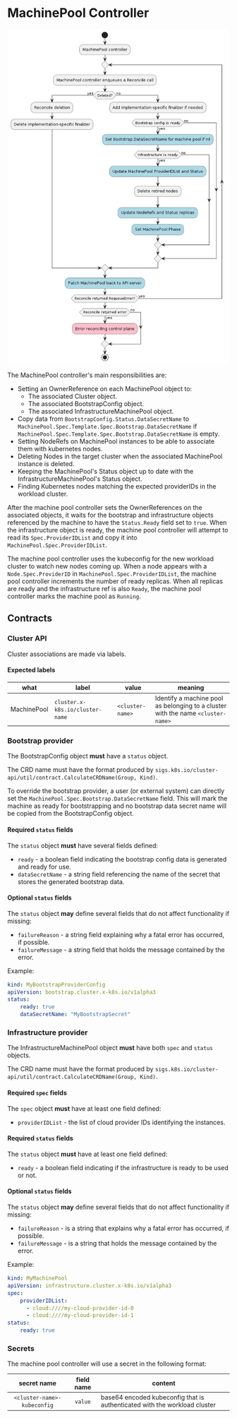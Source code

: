 # MachinePool  Controller

![](../../../images/cluster-admission-machinepool-controller.png)

The MachinePool controller's main responsibilities are:

* Setting an OwnerReference on each MachinePool object to:
    * The associated Cluster object.
    * The associated BootstrapConfig object.
    * The associated InfrastructureMachinePool object.
* Copy data from `BootstrapConfig.Status.DataSecretName` to `MachinePool.Spec.Template.Spec.Bootstrap.DataSecretName` if
`MachinePool.Spec.Template.Spec.Bootstrap.DataSecretName` is empty.
* Setting NodeRefs on MachinePool instances to be able to associate them with kubernetes nodes.
* Deleting Nodes in the target cluster when the associated MachinePool instance is deleted.
* Keeping the MachinePool's Status object up to date with the InfrastructureMachinePool's Status object.
* Finding Kubernetes nodes matching the expected providerIDs in the workload cluster.

After the machine pool controller sets the OwnerReferences on the associated objects, it waits for the bootstrap
and infrastructure objects referenced by the machine to have the `Status.Ready` field set to `true`. When
the infrastructure object is ready, the machine pool controller will attempt to read its `Spec.ProviderIDList` and
copy it into `MachinePool.Spec.ProviderIDList`.

The machine pool controller uses the kubeconfig for the new workload cluster to watch new nodes coming up.
When a node appears with a `Node.Spec.ProviderID` in `MachinePool.Spec.ProviderIDList`, the machine pool controller
increments the number of ready replicas. When all replicas are ready and the infrastructure ref is also
`Ready`, the machine pool controller marks the machine pool as `Running`.

## Contracts

### Cluster API

Cluster associations are made via labels.

#### Expected labels

| what | label | value | meaning |
| --- | --- | --- | --- |
| MachinePool | `cluster.x-k8s.io/cluster-name` | `<cluster-name>` | Identify a machine pool as belonging to a cluster with the name `<cluster-name>`|

### Bootstrap provider

The BootstrapConfig object **must** have a `status` object.

The CRD name must have the format produced by `sigs.k8s.io/cluster-api/util/contract.CalculateCRDName(Group, Kind)`.

To override the bootstrap provider, a user (or external system) can directly set the `MachinePool.Spec.Bootstrap.DataSecretName`
field. This will mark the machine as ready for bootstrapping and no bootstrap data secret name will be copied from the
BootstrapConfig object.

#### Required `status` fields

The `status` object **must** have several fields defined:

* `ready` - a boolean field indicating the bootstrap config data is generated and ready for use.
* `dataSecretName` - a string field referencing the name of the secret that stores the generated bootstrap data.

#### Optional `status` fields

The `status` object **may** define several fields that do not affect functionality if missing:

* `failureReason` - a string field explaining why a fatal error has occurred, if possible.
* `failureMessage` - a string field that holds the message contained by the error.

Example:

```yaml
kind: MyBootstrapProviderConfig
apiVersion: bootstrap.cluster.x-k8s.io/v1alpha3
status:
    ready: true
    dataSecretName: "MyBootstrapSecret"
```

### Infrastructure provider

The InfrastructureMachinePool object **must** have both `spec` and `status` objects.

The CRD name must have the format produced by `sigs.k8s.io/cluster-api/util/contract.CalculateCRDName(Group, Kind)`.

#### Required `spec` fields

The `spec` object **must** have at least one field defined:

* `providerIDList` - the list of cloud provider IDs identifying the instances.

#### Required `status` fields

The `status` object **must** have at least one field defined:

* `ready` - a boolean field indicating if the infrastructure is ready to be used or not.

#### Optional `status` fields

The `status` object **may** define several fields that do not affect functionality if missing:

* `failureReason` - is a string that explains why a fatal error has occurred, if possible.
* `failureMessage` - is a string that holds the message contained by the error.

Example:
```yaml
kind: MyMachinePool
apiVersion: infrastructure.cluster.x-k8s.io/v1alpha3
spec:
    providerIDList:
      - cloud:////my-cloud-provider-id-0
      - cloud:////my-cloud-provider-id-1
status:
    ready: true
```

### Secrets

The machine pool controller will use a secret in the following format:

| secret name | field name | content |
|:---:|:---:|---|
|`<cluster-name>-kubeconfig`|`value`|base64 encoded kubeconfig that is authenticated with the workload cluster|

